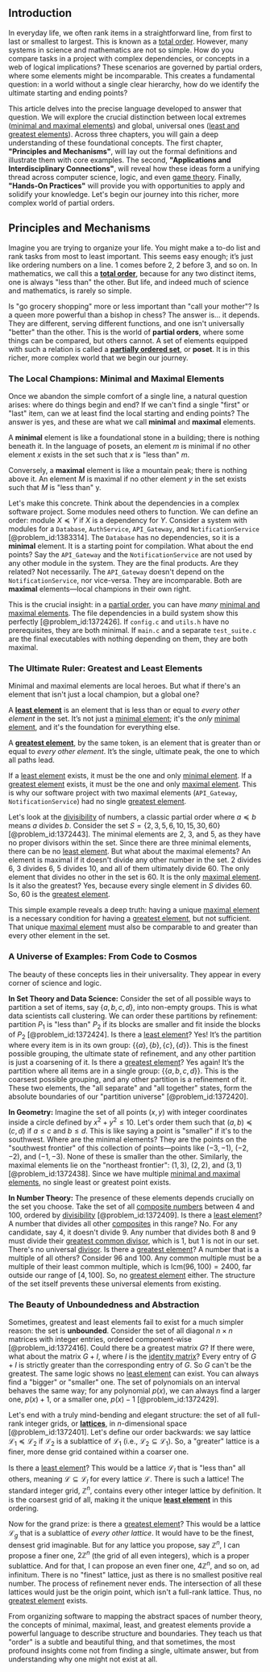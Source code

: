 ## Introduction
In everyday life, we often rank items in a straightforward line, from first to last or smallest to largest. This is known as a [total order](@article_id:146287). However, many systems in science and mathematics are not so simple. How do you compare tasks in a project with complex dependencies, or concepts in a web of logical implications? These scenarios are governed by partial orders, where some elements might be incomparable. This creates a fundamental question: in a world without a single clear hierarchy, how do we identify the ultimate starting and ending points?

This article delves into the precise language developed to answer that question. We will explore the crucial distinction between local extremes ([minimal and maximal elements](@article_id:260691)) and global, universal ones ([least and greatest elements](@article_id:262835)). Across three chapters, you will gain a deep understanding of these foundational concepts. The first chapter, **"Principles and Mechanisms"**, will lay out the formal definitions and illustrate them with core examples. The second, **"Applications and Interdisciplinary Connections"**, will reveal how these ideas form a unifying thread across computer science, logic, and even [game theory](@article_id:140236). Finally, **"Hands-On Practices"** will provide you with opportunities to apply and solidify your knowledge. Let's begin our journey into this richer, more complex world of partial orders.

## Principles and Mechanisms

Imagine you are trying to organize your life. You might make a to-do list and rank tasks from most to least important. This seems easy enough; it’s just like ordering numbers on a line. 1 comes before 2, 2 before 3, and so on. In mathematics, we call this a **[total order](@article_id:146287)**, because for any two distinct items, one is always "less than" the other. But life, and indeed much of science and mathematics, is rarely so simple.

Is "go grocery shopping" more or less important than "call your mother"? Is a queen more powerful than a bishop in chess? The answer is... it depends. They are different, serving different functions, and one isn't universally "better" than the other. This is the world of **partial orders**, where some things can be compared, but others cannot. A set of elements equipped with such a relation is called a **[partially ordered set](@article_id:154508)**, or **poset**. It is in this richer, more complex world that we begin our journey.

### The Local Champions: Minimal and Maximal Elements

Once we abandon the simple comfort of a single line, a natural question arises: where do things begin and end? If we can't find a single "first" or "last" item, can we at least find the local starting and ending points? The answer is yes, and these are what we call **minimal** and **maximal** elements.

A **minimal** element is like a foundational stone in a building; there is nothing beneath it. In the language of posets, an element $m$ is minimal if no other element $x$ exists in the set such that $x$ is "less than" $m$.

Conversely, a **maximal** element is like a mountain peak; there is nothing above it. An element $M$ is maximal if no other element $y$ in the set exists such that $M$ is "less than" y.

Let's make this concrete. Think about the dependencies in a complex software project. Some modules need others to function. We can define an order: module $X \preceq Y$ if $X$ is a dependency for $Y$. Consider a system with modules for a `Database`, `AuthService`, `API_Gateway`, and `NotificationService` [@problem_id:1383314]. The `Database` has no dependencies, so it is a **minimal** element. It is a starting point for compilation. What about the end points? Say the `API_Gateway` and the `NotificationService` are not used by any other module in the system. They are the final products. Are they related? Not necessarily. The `API_Gateway` doesn't depend on the `NotificationService`, nor vice-versa. They are incomparable. Both are **maximal** elements—local champions in their own right.

This is the crucial insight: in a [partial order](@article_id:144973), you can have *many* [minimal and maximal elements](@article_id:260691). The file dependencies in a build system show this perfectly [@problem_id:1372426]. If `config.c` and `utils.h` have no prerequisites, they are both minimal. If `main.c` and a separate `test_suite.c` are the final executables with nothing depending on them, they are both maximal.

### The Ultimate Ruler: Greatest and Least Elements

Minimal and maximal elements are local heroes. But what if there's an element that isn't just a local champion, but a global one?

A **[least element](@article_id:264524)** is an element that is less than or equal to *every other element* in the set. It’s not just a [minimal element](@article_id:265855); it's the *only* [minimal element](@article_id:265855), and it's the foundation for everything else.

A **[greatest element](@article_id:276053)**, by the same token, is an element that is greater than or equal to *every other element*. It’s the single, ultimate peak, the one to which all paths lead.

If a [least element](@article_id:264524) exists, it must be the one and only [minimal element](@article_id:265855). If a [greatest element](@article_id:276053) exists, it must be the one and only [maximal element](@article_id:274183). This is why our software project with two maximal elements (`API_Gateway`, `NotificationService`) had no single [greatest element](@article_id:276053).

Let's look at the [divisibility](@article_id:190408) of numbers, a classic partial order where $a \preceq b$ means $a$ divides $b$. Consider the set $S = \{2, 3, 5, 6, 10, 15, 30, 60\}$ [@problem_id:1372443]. The minimal elements are $2$, $3$, and $5$, as they have no proper divisors within the set. Since there are three minimal elements, there can be no [least element](@article_id:264524). But what about the maximal elements? An element is maximal if it doesn't divide any other number in the set. $2$ divides $6$, $3$ divides $6$, $5$ divides $10$, and all of them ultimately divide $60$. The only element that divides no other in the set is $60$. It is the only [maximal element](@article_id:274183). Is it also the greatest? Yes, because every single element in $S$ divides $60$. So, $60$ is the [greatest element](@article_id:276053).

This simple example reveals a deep truth: having a unique [maximal element](@article_id:274183) is a necessary condition for having a [greatest element](@article_id:276053), but not sufficient. That unique [maximal element](@article_id:274183) must also be comparable to and greater than every other element in the set.

### A Universe of Examples: From Code to Cosmos

The beauty of these concepts lies in their universality. They appear in every corner of science and logic.

**In Set Theory and Data Science:** Consider the set of all possible ways to partition a set of items, say $\{a, b, c, d\}$, into non-empty groups. This is what data scientists call clustering. We can order these partitions by refinement: partition $P_1$ is "less than" $P_2$ if its blocks are smaller and fit inside the blocks of $P_2$ [@problem_id:1372424]. Is there a [least element](@article_id:264524)? Yes! It’s the partition where every item is in its own group: $\{\{a\}, \{b\}, \{c\}, \{d\}\}$. This is the finest possible grouping, the ultimate state of refinement, and any other partition is just a coarsening of it. Is there a [greatest element](@article_id:276053)? Yes again! It’s the partition where all items are in a single group: $\{\{a, b, c, d\}\}$. This is the coarsest possible grouping, and any other partition is a refinement of it. These two elements, the "all separate" and "all together" states, form the absolute boundaries of our "partition universe" [@problem_id:1372420].

**In Geometry:** Imagine the set of all points $(x, y)$ with integer coordinates inside a circle defined by $x^2 + y^2 \le 10$. Let's order them such that $(a, b) \preccurlyeq (c, d)$ if $a \le c$ and $b \le d$. This is like saying a point is "smaller" if it's to the southwest. Where are the minimal elements? They are the points on the "southwest frontier" of this collection of points—points like $(-3, -1)$, $(-2, -2)$, and $(-1, -3)$. None of these is smaller than the other. Similarly, the maximal elements lie on the "northeast frontier": $(1, 3)$, $(2, 2)$, and $(3, 1)$ [@problem_id:1372438]. Since we have multiple [minimal and maximal elements](@article_id:260691), no single least or greatest point exists.

**In Number Theory:** The presence of these elements depends crucially on the set you choose. Take the set of all [composite numbers](@article_id:263059) between 4 and 100, ordered by [divisibility](@article_id:190408) [@problem_id:1372409]. Is there a [least element](@article_id:264524)? A number that divides all other [composites](@article_id:150333) in this range? No. For any candidate, say 4, it doesn't divide 9. Any number that divides both 8 and 9 must divide their [greatest common divisor](@article_id:142453), which is 1, but 1 is not in our set. There's no universal [divisor](@article_id:187958). Is there a [greatest element](@article_id:276053)? A number that is a multiple of all others? Consider 96 and 100. Any common multiple must be a multiple of their least common multiple, which is $\text{lcm}(96, 100) = 2400$, far outside our range of $[4, 100]$. So, no [greatest element](@article_id:276053) either. The structure of the set itself prevents these universal elements from existing.

### The Beauty of Unboundedness and Abstraction

Sometimes, greatest and least elements fail to exist for a much simpler reason: the set is **unbounded**. Consider the set of all diagonal $n \times n$ matrices with integer entries, ordered component-wise [@problem_id:1372416]. Could there be a greatest matrix $G$? If there were, what about the matrix $G + I$, where $I$ is the [identity matrix](@article_id:156230)? Every entry of $G+I$ is strictly greater than the corresponding entry of $G$. So $G$ can't be the greatest. The same logic shows no [least element](@article_id:264524) can exist. You can always find a "bigger" or "smaller" one. The set of polynomials on an interval behaves the same way; for any polynomial $p(x)$, we can always find a larger one, $p(x)+1$, or a smaller one, $p(x)-1$ [@problem_id:1372429].

Let's end with a truly mind-bending and elegant structure: the set of all full-rank integer grids, or **[lattices](@article_id:264783)**, in $n$-dimensional space [@problem_id:1372401]. Let's define our order backwards: we say lattice $\mathcal{L}_1 \preccurlyeq \mathcal{L}_2$ if $\mathcal{L}_2$ is a sublattice of $\mathcal{L}_1$ (i.e., $\mathcal{L}_2 \subseteq \mathcal{L}_1$). So, a "greater" lattice is a finer, more dense grid contained within a coarser one.

Is there a [least element](@article_id:264524)? This would be a lattice $\mathcal{L}_l$ that is "less than" all others, meaning $\mathcal{L} \subseteq \mathcal{L}_l$ for every lattice $\mathcal{L}$. There is such a lattice! The standard integer grid, $\mathbb{Z}^n$, contains every other integer lattice by definition. It is the coarsest grid of all, making it the unique **[least element](@article_id:264524)** in this ordering.

Now for the grand prize: is there a [greatest element](@article_id:276053)? This would be a lattice $\mathcal{L}_g$ that is a sublattice of *every other lattice*. It would have to be the finest, densest grid imaginable. But for any lattice you propose, say $\mathbb{Z}^n$, I can propose a finer one, $2\mathbb{Z}^n$ (the grid of all even integers), which is a proper sublattice. And for that, I can propose an even finer one, $4\mathbb{Z}^n$, and so on, ad infinitum. There is no "finest" lattice, just as there is no smallest positive real number. The process of refinement never ends. The intersection of all these lattices would just be the origin point, which isn't a full-rank lattice. Thus, no [greatest element](@article_id:276053) exists.

From organizing software to mapping the abstract spaces of number theory, the concepts of minimal, maximal, least, and greatest elements provide a powerful language to describe structure and boundaries. They teach us that "order" is a subtle and beautiful thing, and that sometimes, the most profound insights come not from finding a single, ultimate answer, but from understanding why one might not exist at all.